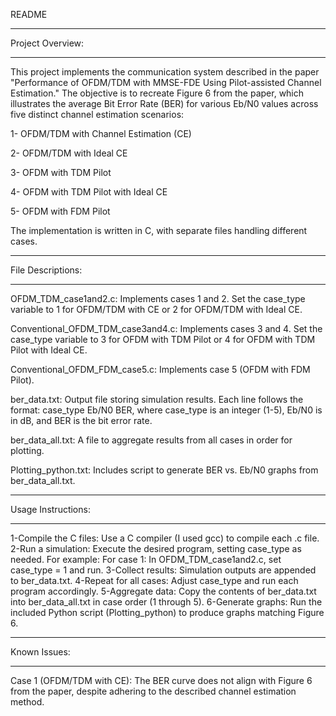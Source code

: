 README
__________________________________________________________________________________________________
Project Overview:
__________________________________________________________________________________________________

This project implements the communication system described in the paper "Performance of OFDM/TDM with MMSE-FDE Using Pilot-assisted Channel Estimation." The objective is to recreate Figure 6 from the paper, which illustrates the average Bit Error Rate (BER) for various Eb/N0 values across five distinct channel estimation scenarios:

1- OFDM/TDM with Channel Estimation (CE)

2- OFDM/TDM with Ideal CE

3- OFDM with TDM Pilot

4- OFDM with TDM Pilot with Ideal CE

5- OFDM with FDM Pilot

The implementation is written in C, with separate files handling different cases.
___________________________________________________________________________________________________
File Descriptions:
___________________________________________________________________________________________________

OFDM_TDM_case1and2.c: Implements cases 1 and 2. Set the case_type variable to 1 for OFDM/TDM with CE or 2 for OFDM/TDM with Ideal CE.

Conventional_OFDM_TDM_case3and4.c: Implements cases 3 and 4. Set the case_type variable to 3 for OFDM with TDM Pilot or 4 for OFDM with TDM Pilot with Ideal CE.

Conventional_OFDM_FDM_case5.c: Implements case 5 (OFDM with FDM Pilot).

ber_data.txt: Output file storing simulation results. Each line follows the format: case_type Eb/N0 BER, where case_type is an integer (1-5), Eb/N0 is in dB, and BER is the bit error rate.

ber_data_all.txt: A file to aggregate results from all cases in order for plotting.

Plotting_python.txt: Includes script to generate BER vs. Eb/N0 graphs from ber_data_all.txt.
__________________________________________________________________________________________________
Usage Instructions:
__________________________________________________________________________________________________

1-Compile the C files: Use a C compiler (I used gcc) to compile each .c file.
2-Run a simulation: Execute the desired program, setting case_type as needed. For example:
 For case 1: In OFDM_TDM_case1and2.c, set case_type = 1 and run.
3-Collect results: Simulation outputs are appended to ber_data.txt.
4-Repeat for all cases: Adjust case_type and run each program accordingly.
5-Aggregate data: Copy the contents of ber_data.txt into ber_data_all.txt in case order (1 through 5).
6-Generate graphs: Run the included Python script (Plotting_python) to produce graphs matching Figure 6.
___________________________________________________________________________________________________
Known Issues:
___________________________________________________________________________________________________

Case 1 (OFDM/TDM with CE): The BER curve does not align with Figure 6 from the paper, despite adhering to the described channel estimation method.

